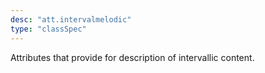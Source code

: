 ```yaml
---
desc: "att.intervalmelodic"
type: "classSpec"
---
```


Attributes that provide for description of intervallic content.
